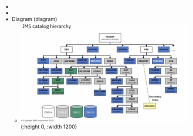 -
-
- Diagram (diagram)
	- ![image.png](../assets/image_1753372049970_0.png){:height 0, :width 1200}